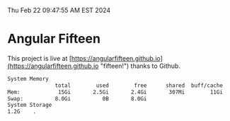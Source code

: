 Thu Feb 22 09:47:55 AM EST 2024

# Angular Fifteen


This project is live at [https://angularfifteen.github.io](https://angularfifteen.github.io "fifteen!") thanks to Github.

```bash
System Memory
               total        used        free      shared  buff/cache   available
Mem:            15Gi       2.5Gi       2.4Gi       307Mi        11Gi        12Gi
Swap:          8.0Gi          0B       8.0Gi
System Storage
1.2G	.

